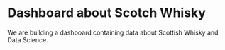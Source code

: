 # Dashboard about Scotch Whisky

We are building a dashboard containing data about Scottish Whisky and Data Science.
